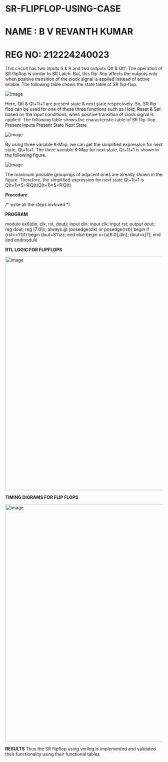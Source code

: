 
# SR-FLIPFLOP-USING-CASE
# NAME : B V REVANTH KUMAR
# REG NO: 212224240023
This circuit has two inputs S & R and two outputs Qtt & Qtt’. The operation of SR flipflop is similar to SR Latch. But, this flip-flop affects the outputs only when positive transition of the clock signal is applied instead of active enable. The following table shows the state table of SR flip-flop.

![image](https://github.com/naavaneetha/SR-FLIPFLOP-USING-CASE/assets/154305477/dabfc4f4-87e3-4cbc-9472-f89ee1b5ed30)

 
Here, Qtt & Qt+1t+1 are present state & next state respectively. So, SR flip-flop can be used for one of these three functions such as Hold, Reset & Set based on the input conditions, when positive transition of clock signal is applied. The following table shows the characteristic table of SR flip-flop. Present Inputs Present State Next State

![image](https://github.com/naavaneetha/SR-FLIPFLOP-USING-CASE/assets/154305477/dd90d16c-aec5-4290-a586-e2346b1e9eb5)

 
By using three variable K-Map, we can get the simplified expression for next state, Qt+1t+1. The three variable K-Map for next state, Qt+1t+1 is shown in the following figure.

![image](https://github.com/naavaneetha/SR-FLIPFLOP-USING-CASE/assets/154305477/473efad6-d70b-4ca7-aeb7-898bbfca319f)

 
The maximum possible groupings of adjacent ones are already shown in the figure. Therefore, the simplified expression for next state Qt+1t+1 is Q(t+1)=S+R′Q(t)Q(t+1)=S+R′Q(t)

**Procedure**

/* write all the steps invloved */

**PROGRAM**

module ex6(din, clk, rst, dout); 
    input din; 
    input clk; 
    input rst; 
    output dout; 
  reg dout; 
  reg [7:0]x; 
  always @ (posedge(clk) or posedge(rst)) begin 
  if (rst==1'b1) 
  begin 
  dout=8'hzz; 
  end 
  else 
  begin 
  x={x[6:0],din}; 
  dout=x[7]; 
  end 
  end 
  endmodule


**RTL LOGIC FOR FLIPFLOPS**

<img width="1193" height="746" alt="image" src="https://github.com/user-attachments/assets/b1b666a4-cb16-4eca-9744-4186e012d0f3" />


**TIMING DIGRAMS FOR FLIP FLOPS**

<img width="1200" height="758" alt="image" src="https://github.com/user-attachments/assets/f5664898-bff5-491a-8e22-d8607d39a8f7" />


**RESULTS**
Thus the SR flipflop using verilog is implemented and validated their functionality using their functional tables
